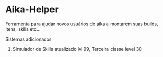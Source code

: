 # Aika-Helper
Ferramenta para ajudar novos usuários do aika a montarem suas builds, itens, skills etc...

Sistemas adicionados 

1. Simulador de Skills atualizado lvl 99, Terceira classe level 30
